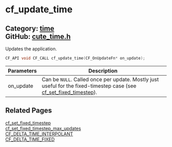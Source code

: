 [](../header.md ':include')

# cf_update_time

Category: [time](/api_reference?id=time)  
GitHub: [cute_time.h](https://github.com/RandyGaul/cute_framework/blob/master/include/cute_time.h)  
---

Updates the application.

```cpp
CF_API void CF_CALL cf_update_time(CF_OnUpdateFn* on_update);
```

Parameters | Description
--- | ---
on_update | Can be `NULL`. Called once per update. Mostly just useful for the fixed-timestep case (see [cf_set_fixed_timestep](/time/cf_set_fixed_timestep.md)).

## Related Pages

[cf_set_fixed_timestep](/time/cf_set_fixed_timestep.md)  
[cf_set_fixed_timestep_max_updates](/time/cf_set_fixed_timestep_max_updates.md)  
[CF_DELTA_TIME_INTERPOLANT](/time/cf_delta_time_interpolant.md)  
[CF_DELTA_TIME_FIXED](/time/cf_delta_time_fixed.md)  
